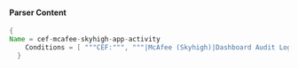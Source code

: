 #### Parser Content
```Java
{
Name = cef-mcafee-skyhigh-app-activity
    Conditions = [ """CEF:""", """|McAfee (Skyhigh)|Dashboard Audit Logs|""", """|Application navigation|""" ]
  }
```